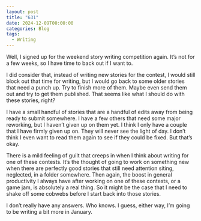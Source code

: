 ```yaml
---
layout: post
title: "631"
date: 2024-12-09T00:00:00
categories: Blog
tags:
  - Writing
---
```

Well, I signed up for the weekend story writing competition again. It’s not for a few weeks, so I have time to back out if I want to.

I did consider that, instead of writing new stories for the contest, I would still block out that time for writing, but I would go back to some older stories that need a punch up. Try to finish more of them. Maybe even send them out and try to get  them published. That seems like what I should do with these stories, right?

I have a small handful of stories that are a handful of edits away from being ready to submit somewhere. I have a few others that need some major reworking, but I haven’t given up on them yet. I think I only have a couple that I have firmly given up on. They will never see the light of day. I don’t think I even want to read them again to see if they could be fixed. But that’s okay.

There is a mild feeling of guilt that creeps in when I think about writing for one of these contests. It’s the thought of going to work on something new when there are perfectly good stories that still need attention siting, neglected, in a folder somewhere. Then again, the boost in general productivity I always have after working on one of these contests, or a game jam, is absolutely a real thing. So it might be the case that I need to shake off some cobwebs before I start back into those stories.

I don’t really have any answers. Who knows. I guess, either way, I’m going to be writing a bit more in January.
